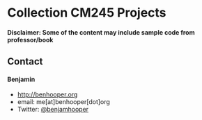 Collection CM245 Projects
======
#### Disclaimer: Some of the content may include sample code from professor/book

## Contact
#### Benjamin
* http://benhooper.org
* email: me[at]benhooper[dot]org
* Twitter: [@benjamhooper](https://twitter.com/benjamhooper "benjamhooper on twitter")
